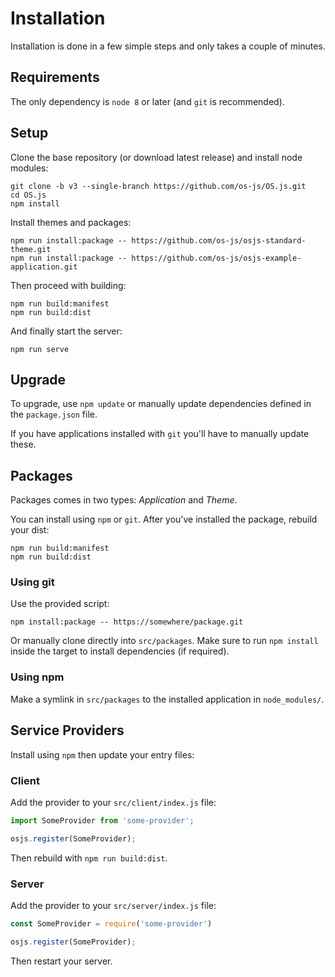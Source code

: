 # Installation

Installation is done in a few simple steps and only takes a couple of minutes.

## Requirements

The only dependency is `node 8` or later (and `git` is recommended).

## Setup

Clone the base repository (or download latest release) and install node modules:

```
git clone -b v3 --single-branch https://github.com/os-js/OS.js.git
cd OS.js
npm install
```

Install themes and packages:

```
npm run install:package -- https://github.com/os-js/osjs-standard-theme.git
npm run install:package -- https://github.com/os-js/osjs-example-application.git
```

Then proceed with building:

```
npm run build:manifest
npm run build:dist
```

And finally start the server:

```
npm run serve
```

## Upgrade

To upgrade, use `npm update` or manually update dependencies defined in the `package.json` file.

If you have applications installed with `git` you'll have to manually update these.

## Packages

Packages comes in two types: *Application* and *Theme*.

You can install using `npm` or `git`. After you've installed the package, rebuild your dist:

```
npm run build:manifest
npm run build:dist
```

### Using git

Use the provided script:

```
npm install:package -- https://somewhere/package.git
```

Or manually clone directly into `src/packages`. Make sure to run `npm install` inside the target to install dependencies (if required).

### Using npm

Make a symlink in `src/packages` to the installed application in `node_modules/`.

## Service Providers

Install using `npm` then update your entry files:

### Client

Add the provider to your `src/client/index.js` file:

```javascript
import SomeProvider from 'some-provider';

osjs.register(SomeProvider);
```

Then rebuild with `npm run build:dist`.

### Server

Add the provider to your `src/server/index.js` file:

```javascript
const SomeProvider = require('some-provider')

osjs.register(SomeProvider);
```

Then restart your server.
